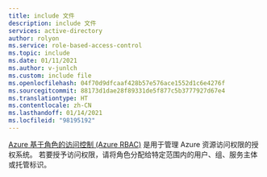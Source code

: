 ```yaml
---
title: include 文件
description: include 文件
services: active-directory
author: rolyon
ms.service: role-based-access-control
ms.topic: include
ms.date: 01/11/2021
ms.author: v-junlch
ms.custom: include file
ms.openlocfilehash: 04f70d9dfcaaf428b57e576ace1552d1c6e4276f
ms.sourcegitcommit: 88173d1dae28f89331de5f877c5b3777927d67e4
ms.translationtype: HT
ms.contentlocale: zh-CN
ms.lasthandoff: 01/14/2021
ms.locfileid: "98195192"
---
```

[Azure 基于角色的访问控制 (Azure RBAC)](../../articles/role-based-access-control/overview.md) 是用于管理 Azure 资源访问权限的授权系统。 若要授予访问权限，请将角色分配给特定范围内的用户、组、服务主体或托管标识。

